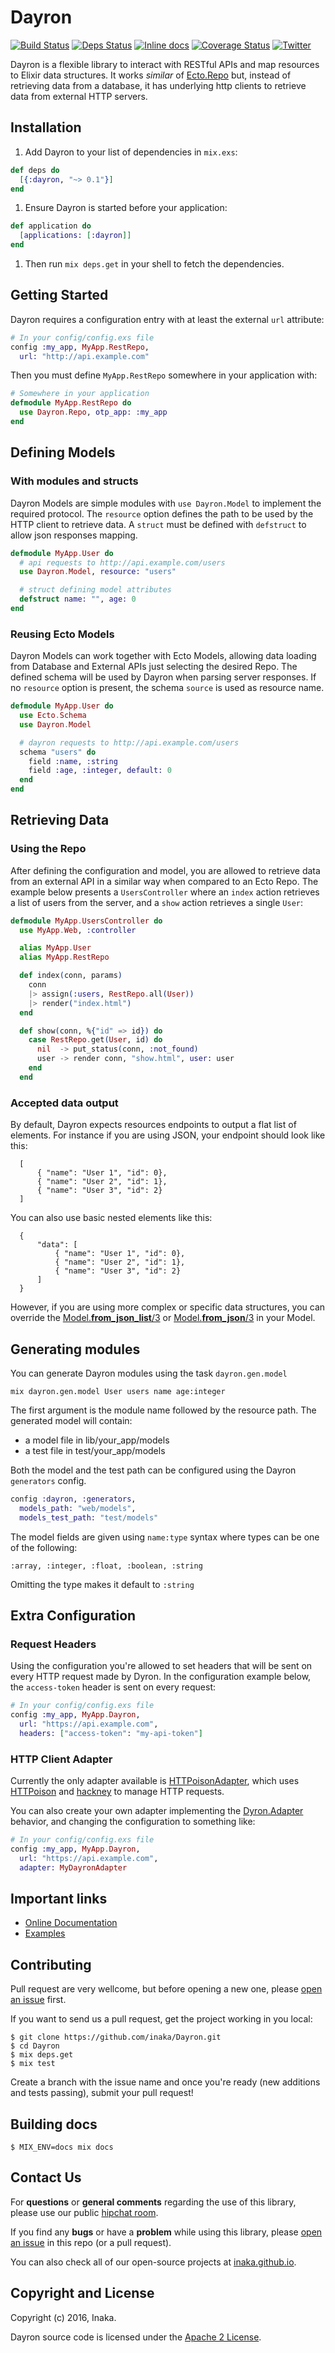 # Dayron

[![Build Status](https://travis-ci.org/inaka/Dayron.svg?branch=master)](https://travis-ci.org/inaka/Dayron)
[![Deps Status](https://beta.hexfaktor.org/badge/all/github/inaka/Dayron.svg)](https://beta.hexfaktor.org/github/inaka/Dayron)
[![Inline docs](https://inch-ci.org/github/inaka/Dayron.svg)](https://inch-ci.org/github/inaka/Dayron)
[![Coverage Status](https://coveralls.io/repos/github/inaka/Dayron/badge.svg?branch=master)](https://coveralls.io/github/inaka/Dayron?branch=master)
[![Twitter](https://img.shields.io/badge/twitter-@inaka-blue.svg?style=flat)](http://twitter.com/inaka)

Dayron is a flexible library to interact with RESTful APIs and map resources to Elixir data structures. It works _similar_ of [Ecto.Repo](https://github.com/elixir-lang/ecto) but, instead of retrieving data from a database, it has underlying http clients to retrieve data from external HTTP servers.

## Installation

1. Add Dayron to your list of dependencies in `mix.exs`:

  ```elixir
  def deps do
    [{:dayron, "~> 0.1"}]
  end
  ```

1. Ensure Dayron is started before your application:

  ```elixir
  def application do
    [applications: [:dayron]]
  end
  ```

1. Then run `mix deps.get` in your shell to fetch the dependencies.

## Getting Started

Dayron requires a configuration entry with at least the external `url` attribute:

  ```elixir
  # In your config/config.exs file
  config :my_app, MyApp.RestRepo,
    url: "http://api.example.com"
  ```

Then you must define `MyApp.RestRepo` somewhere in your application with:


  ```elixir
  # Somewhere in your application
  defmodule MyApp.RestRepo do
    use Dayron.Repo, otp_app: :my_app
  end
  ```

## Defining Models

### With modules and structs

Dayron Models are simple modules with `use Dayron.Model` to implement the required protocol. The `resource` option defines the path to be used by the HTTP client to retrieve data. A `struct` must be defined with `defstruct` to allow json responses mapping.

  ```elixir
  defmodule MyApp.User do
    # api requests to http://api.example.com/users
    use Dayron.Model, resource: "users"

    # struct defining model attributes
    defstruct name: "", age: 0
  end
  ```

### Reusing Ecto Models

Dayron Models can work together with Ecto Models, allowing data loading from Database and External APIs just selecting the desired Repo. The defined schema will be used by Dayron when parsing server responses. If no `resource` option is present, the schema `source` is used as resource name.

  ```elixir
  defmodule MyApp.User do
    use Ecto.Schema
    use Dayron.Model

    # dayron requests to http://api.example.com/users
    schema "users" do
      field :name, :string
      field :age, :integer, default: 0
    end
  end
  ```

## Retrieving Data

### Using the Repo

After defining the configuration and model, you are allowed to retrieve data from an external API in a similar way when compared to an Ecto Repo. The example below presents a `UsersController` where an `index` action retrieves a list of users from the server, and a `show` action retrieves a single `User`:

  ```elixir
  defmodule MyApp.UsersController do
    use MyApp.Web, :controller

    alias MyApp.User
    alias MyApp.RestRepo

    def index(conn, params)
      conn
      |> assign(:users, RestRepo.all(User))
      |> render("index.html")
    end

    def show(conn, %{"id" => id}) do
      case RestRepo.get(User, id) do
        nil  -> put_status(conn, :not_found)
        user -> render conn, "show.html", user: user
      end
    end
  ```
### Accepted data output 

By default, Dayron expects resources endpoints to output a flat list of elements. For instance if you are using JSON, your endpoint should look like this: 

  ```
	[ 
		{ "name": "User 1", "id": 0},
		{ "name": "User 2", "id": 1}, 
		{ "name": "User 3", "id": 2} 
	]
  ```  

You can also use basic nested elements like this: 
  
  ```
	{
		"data": [ 
			{ "name": "User 1", "id": 0},
			{ "name": "User 2", "id": 1}, 
			{ "name": "User 3", "id": 2} 
		]
	}
  ```  

However, if you are using more complex or specific data structures, you can override the [Model.__from_json_list__/3](https://hexdocs.pm/dayron/Dayron.Model.html#from_json_list/3) or [Model.__from_json__/3](https://hexdocs.pm/dayron/Dayron.Model.html#from_json/3) in your Model.  

## Generating modules

You can generate Dayron modules using the task `dayron.gen.model`

`mix dayron.gen.model User users name age:integer`

The first argument is the module name followed by the resource path. The generated model will contain:

* a model file in lib/your_app/models
* a test file in test/your_app/models

Both the model and the test path can be configured using the Dayron ```generators```
config.

```elixir
config :dayron, :generators,
  models_path: "web/models",
  models_test_path: "test/models"
```

The model fields are given using `name:type` syntax
where types can be one of the following:

    :array, :integer, :float, :boolean, :string

Omitting the type makes it default to `:string`



## Extra Configuration

### Request Headers

Using the configuration you're allowed to set headers that will be sent on every HTTP request made by Dyron. In the configuration example below, the `access-token` header is sent on every request:

  ```elixir
  # In your config/config.exs file
  config :my_app, MyApp.Dayron,
    url: "https://api.example.com",
    headers: ["access-token": "my-api-token"]
  ```

### HTTP Client Adapter

Currently the only adapter available is [HTTPoisonAdapter](https://github.com/inaka/Dayron/blob/master/lib/dayron/adapters/httpoison_adapter.ex), which uses [HTTPoison](https://github.com/edgurgel/httpoison) and [hackney](https://github.com/benoitc/hackney) to manage HTTP requests.

You can also create your own adapter implementing the [Dyron.Adapter](https://github.com/inaka/Dayron/blob/master/lib/dayron/adapter.ex) behavior, and changing the configuration to something like:

  ```elixir
  # In your config/config.exs file
  config :my_app, MyApp.Dayron,
    url: "https://api.example.com",
    adapter: MyDayronAdapter
  ```

## Important links

  * [Online Documentation](http://hexdocs.pm/dayron)
  * [Examples](https://github.com/inaka/Dayron/tree/master/examples)

## Contributing

Pull request are very wellcome, but before opening a new one, please [open an issue](https://github.com/inaka/Dayron/issues/new) first.

If you want to send us a pull request, get the project working in you local:

  ```
  $ git clone https://github.com/inaka/Dayron.git
  $ cd Dayron
  $ mix deps.get
  $ mix test
  ```

Create a branch with the issue name and once you're ready (new additions and tests passing), submit your pull request!

## Building docs

  ```
  $ MIX_ENV=docs mix docs
  ```

## Contact Us

For **questions** or **general comments** regarding the use of this library, please use our public [hipchat room](http://inaka.net/hipchat).

If you find any **bugs** or have a **problem** while using this library, please [open an issue](https://github.com/inaka/Dayron/issues/new) in this repo (or a pull request).

You can also check all of our open-source projects at [inaka.github.io](https://inaka.github.io).

## Copyright and License

Copyright (c) 2016, Inaka.

Dayron source code is licensed under the [Apache 2 License](LICENSE).
